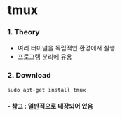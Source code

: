 # tmux

### 1. Theory ###
  - 여러 터미널을 독립적인 환경에서 실행
  - 프로그램 분리에 유용

### 2. Download ###
  ```
  sudo apt-get install tmux
  ```
  #### - 참고 : 일반적으로 내장되어 있음
